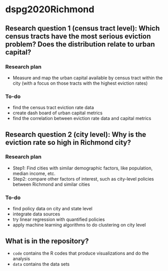 # dspg2020Richmond

## Research question 1 (census tract level): ​Which census tracts have the most serious eviction problem? Does the distribution relate to urban capital?​
### Research plan
- Measure and map the urban capital available by census tract within the city (with a focus on those tracts with the highest eviction rates)

### To-do
- find the census tract eviction rate data
- create dash board of urban capital metrics
- find the correlation between eviction rate data and capital metrics

## Research question 2 (city level): Why is the eviction rate so high in Richmond city?
### Research plan
- Step1: Find cities with similar demographic factors, like population, median income, etc.​
- Step2: compare other factors of interest, such as city-level policies between Richmond and similar cities​

### To-do
- find policy data on city and state level
- integrate data sources
- try linear regression with quantified policies
- apply machine learning algorithms to do clustering on city level

## What is in the repository?
- `code` contains the R codes that produce visualizations and do the analysis
- `data` contains the data sets


